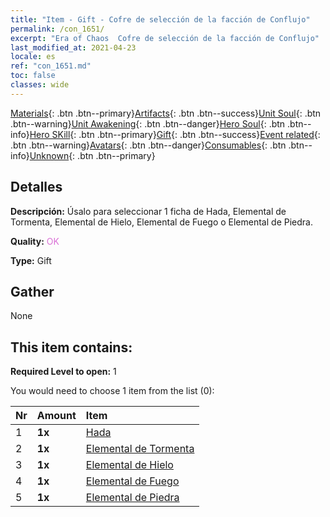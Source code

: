 ```yaml
---
title: "Item - Gift - Cofre de selección de la facción de Conflujo"
permalink: /con_1651/
excerpt: "Era of Chaos  Cofre de selección de la facción de Conflujo"
last_modified_at: 2021-04-23
locale: es
ref: "con_1651.md"
toc: false
classes: wide
---
```

 [Materials](/ItemsES/){: .btn .btn--primary}[Artifacts](/ItemsES/Artifacts/){: .btn .btn--success}[Unit Soul](/ItemsES/UnitSoul/){: .btn .btn--warning}[Unit Awakening](/ItemsES/UnitAwakening/){: .btn .btn--danger}[Hero Soul](/ItemsES/HeroSoul/){: .btn .btn--info}[Hero SKill](/ItemsES/HeroSkill/){: .btn .btn--primary}[Gift](/ItemsES/Gift/){: .btn .btn--success}[Event related](/ItemsES/Events/){: .btn .btn--warning}[Avatars](/ItemsES/Avatars/){: .btn .btn--danger}[Consumables](/ItemsES/Consumables/){: .btn .btn--info}[Unknown](/ItemsES/Unknown/){: .btn .btn--primary}

## Detalles
 **Descripción:** Úsalo para seleccionar 1 ficha de Hada, Elemental de Tormenta, Elemental de Hielo, Elemental de Fuego o Elemental de Piedra.

 **Quality:** <span style="color: #DA70D6">OK</span>

 **Type:** Gift

## Gather

  None

## This item contains:

 **Required Level to open:** 1

 You would need to choose 1 item from the list (0):

  | Nr | Amount |     Item    |
  |:---|:-------|:------------|
  | 1 |  **1x** | [Hada](/ItemsES/unt_262/) |  | 
  | 2 |  **1x** | [Elemental de Tormenta](/ItemsES/unt_263/) |  | 
  | 3 |  **1x** | [Elemental de Hielo](/ItemsES/unt_264/) |  | 
  | 4 |  **1x** | [Elemental de Fuego](/ItemsES/unt_265/) |  | 
  | 5 |  **1x** | [Elemental de Piedra](/ItemsES/unt_266/) |  | 
